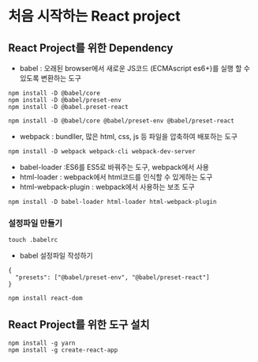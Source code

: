 # 처음 시작하는 React project

## React Project를 위한 Dependency

- babel : 오래된 browser에서 새로운 JS코드 (ECMAscript es6+)를 실행 할 수 있도록 변환하는 도구

```
npm install -D @babel/core
npm install -D @babel/preset-env
npm install -D @babel.preset-react

npm install -D @babel/core @babel/preset-env @babel/preset-react
```

- webpack : bundller, 많은 html, css, js 등 파일을 압축하여 배포하는 도구

```
npm install -D webpack webpack-cli webpack-dev-server
```

- babel-loader :ES6를 ES5로 바꿔주는 도구, webpack에서 사용
- html-loader : webpack에서 html코드를 인식할 수 있게하는 도구
- html-webpack-plugin : webpack에서 사용하는 보조 도구

```
npm install -D babel-loader html-loader html-webpack-plugin
```

### 설정파일 만들기

```
touch .babelrc
```

- babel 설정파일 작성하기

```
{
  "presets": ["@babel/preset-env", "@babel/preset-react"]
}
```

```
npm install react-dom
```

## React Project를 위한 도구 설치

```
npm install -g yarn
npm install -g create-react-app
```
